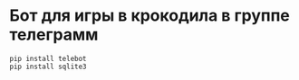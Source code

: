 <h1>Бот для игры в крокодила в группе телеграмм </h1>
<code>pip install telebot</code> <br>
<code>pip install sqlite3</code>

